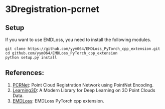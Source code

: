 # 3Dregistration-pcrnet

## Setup
If you want to use EMDLoss, you need to install the following modules.
```
git clone https://github.com/yym064/EMDLoss_PyTorch_cpp_extension.git
cd github.com/yym064/EMDLoss_PyTorch_cpp_extension
python setup.py install
```

## References:
1. [PCRNet](https://arxiv.org/abs/1612.00593): Point Cloud Registration Network using PointNet Encoding.
2. [Learning3D](https://github.com/vinits5/learning3d): A Modern Library for Deep Learning on 3D Point Clouds Data.
3. [EMDLoss](https://github.com/yym064/EMDLoss_PyTorch_cpp_extension): EMDLoss PyTorch cpp extension.